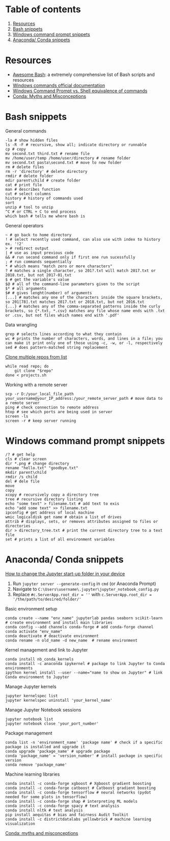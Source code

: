# Table of contents
1. [Resources](#resources)
2. [Bash snippets](#bash-snippets)
3. [Windows command prompt snippets](#windows-command-prompt-snippets)
4. [Anaconda/ Conda snippets](#anaconda-conda-snippets)


# Resources
- [Awesome Bash](https://github.com/awesome-lists/awesome-bash): a extremely comprehensive list of Bash scripts and resources
- [Windows commands official documentation](https://docs.microsoft.com/en-us/windows-server/administration/windows-commands/windows-commands#r)
- [Windows Command Prompt vs. Shell equivalence of commands](https://skimfeed.com/blog/windows-command-prompt-ls-equivalent-dir/)
- [Conda: Myths and Misconceptions](https://jakevdp.github.io/blog/2016/08/25/conda-myths-and-misconceptions/?utm_source=pocket_mylist)


# Bash snippets
General commands
```shell
-la # show hidden files
ls -R -F # recursive, show all; indicate directory or runnable
cp # copy
mv second.txt third.txt # rename file
mv /home/user/temp /home/user/directory # rename folder
mv second.txt pasta\second.txt # move to new folder
rm # delete files
rm -r 'directory' # delete directory
rmdir # delete folder
mdir parent\child # create folder
cat # print file
man # describes function
cut # select columns
history # history of commands used
sort
unzip # tool to unzip
^C # or CTRL + C to end process
which bash # tells me where bash is
```

General operators
```shell
~ # go back to home directory
! # select recently used command, can also use with index to history ex. '!2'
> # redirect output
| # use as input previous code
&& # run second command only if first one run sucessfully
; # run commands sequentially
* # which means "match zero or more characters"
? # matches a single character, so 201?.txt will match 2017.txt or 2018.txt, but not 2017-01.txt
$ # get the variable's value
$@ # all of the command-line parameters given to the script
$* # all arguments
$# # gives lenght(number) of arguments 
[...] # matches any one of the characters inside the square brackets, so 201[78].txt matches 2017.txt or 2018.txt, but not 2016.txt
{...} # matches any of the comma-separated patterns inside the curly brackets, so {*.txt, *.csv} matches any file whose name ends with .txt or .csv, but not files which names end with '.pdf'
```

Data wrangling
```shell
grep # selects lines according to what they contain
wc # prints the number of characters, words, and lines in a file; you can make it print only one of those using -c, -w, or -l, respectively
sed # does pattern-matched string replacement
```

[Clone multiple repos from list](https://stackoverflow.com/questions/33649639/how-to-clone-a-list-of-git-repositories)
```shell
while read repo; do
    git clone "$repo"
done < projects.sh
```

Working with a remote server
```shell
scp -r D:/your_local_file_path your_username@your_IP_address:/your_remote_server_path # move data to a remote server
ping # check connection to remote address
htop # see which ports are being used in server
screen -ls 
screen -r # keep server running
```

# Windows command prompt snippets
```shell
/? # get help
cls # clear screen
dir *.png # change directory
rename "hello.txt" "goodbye.txt"
mkdir parent\child
rmdir /s child
del # dele file
move
copy
xcopy # recursively copy a directory tree
tree # recursive directory listing
echo "some text" > filename.txt # add text to exis
echo "add some text" >> filename.txt
ipconfig # get address of local machine
wmic logicaldisk get name # obtain a list of drives
attrib # displays, sets, or removes attributes assigned to files or directories
dir > directory_tree.txt # print the current directory tree to a text file
set # prints a list of all environment variables
```

# Anaconda/ Conda snippets
[How to change the Jupyter start-up folder in your device](https://stackoverflow.com/questions/35254852/how-to-change-the-jupyter-start-up-folder) 
1. Run ```jupyter server --generate-config``` in ```cmd``` (or Anaconda Prompt)
2. Navigate to ```C:\Users\username\.jupyter\jupyter_notebook_config.py``` 
3. Replace ```#c.ServerApp.root_dir = ''``` with ```c.ServerApp.root_dir = '/the/path/to/desired/folder/'```

Basic environment setup
```conda
conda create --name "env_name" jupyterlab pandas seaborn scikit-learn # create environment and install main libraries
conda config --add channels conda-forge # add conda-forge channel
conda activate "env_name"
conda deactivate # deactivate environment
conda rename -n old_name -d new_name  # rename environment
```

Kernel management and link to Jupyter
```shell
conda install nb_conda_kernels
conda install -c anaconda ipykernel # package to link Jupyter to Conda environments
ipython kernel install --user --name="name to show on Jupyter" # link Conda environment to Jupyter
```

Manage Jupyter kernels
```shell
jupyter kernelspec list 
jupyter kernelspec uninstall 'your_kernel_name'
```

Manage Jupyter Notebook sessions
```shell
jupyter notebook list 
jupyter notebook close 'your_port_number'
```

Package management
```shell
conda list -n 'environment_name' 'package name' # check if a specific package is installed and upgrade it
conda upgrade 'package_name' # upgrade package
conda 'package_name' = 'version_number' # install package in specific version
conda remove 'package_name'
```

Machine learning libraries
``` shell
conda install -c conda-forge xgboost # Xgboost gradient boosting
conda install -c conda-forge catboost # Catboost gradient boosting 
conda install -c conda-forge tensorflow # neural networks (pydot needed for some plots in tensorflow) 
conda install -c conda-forge shap # interpreting ML models 
conda install -c conda-forge spacy # text analysis 
conda install nltk # text analysis 
pip install aequitas # bias and fairness Audit Toolkit 
conda install -c districtdatalabs yellowbrick # machine learning visualization 
```

[Conda: myths and misconceptions](https://jakevdp.github.io/blog/2016/08/25/conda-myths-and-misconceptions/)
